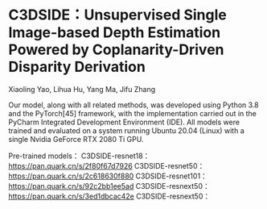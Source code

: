 # C3DSIDE：Unsupervised Single Image-based Depth Estimation Powered by Coplanarity-Driven Disparity Derivation
Xiaoling Yao, Lihua Hu, Yang Ma, Jifu Zhang

Our model, along with all related methods, was developed using Python 3.8 and
the PyTorch[45] framework, with the implementation carried out in the PyCharm
Integrated Development Environment (IDE). All models were trained and evaluated
on a system running Ubuntu 20.04 (Linux) with a single Nvidia GeForce RTX 2080
Ti GPU. 

Pre-trained models：
C3DSIDE-resnet18：https://pan.quark.cn/s/2f80f67d7926
C3DSIDE-resnet50：https://pan.quark.cn/s/2c618630f880
C3DSIDE-resnet101：https://pan.quark.cn/s/92c2bb1ee5ad
C3DSIDE-resnext50：https://pan.quark.cn/s/3ed1dbcac42e
C3DSIDE-resnext50：
